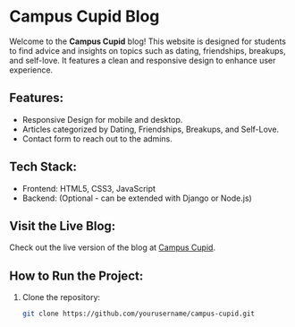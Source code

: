 # Campus Cupid Blog

Welcome to the **Campus Cupid** blog! This website is designed for students to find advice and insights on topics such as dating, friendships, breakups, and self-love. It features a clean and responsive design to enhance user experience.

## Features:
- Responsive Design for mobile and desktop.
- Articles categorized by Dating, Friendships, Breakups, and Self-Love.
- Contact form to reach out to the admins.

## Tech Stack:
- Frontend: HTML5, CSS3, JavaScript
- Backend: (Optional - can be extended with Django or Node.js)
  
## Visit the Live Blog:
Check out the live version of the blog at [Campus Cupid](https://yourdomain.com).

## How to Run the Project:
1. Clone the repository:
   ```bash
   git clone https://github.com/yourusername/campus-cupid.git

